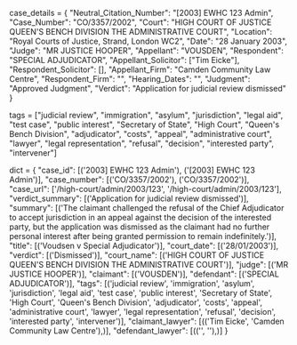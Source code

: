 case_details = {
    "Neutral_Citation_Number": "[2003] EWHC 123 Admin",
    "Case_Number": "CO/3357/2002",
    "Court": "HIGH COURT OF JUSTICE QUEEN'S BENCH DIVISION THE ADMINISTRATIVE COURT",
    "Location": "Royal Courts of Justice, Strand, London WC2",
    "Date": "28 January 2003",
    "Judge": "MR JUSTICE HOOPER",
    "Appellant": "VOUSDEN",
    "Respondent": "SPECIAL ADJUDICATOR",
    "Appellant_Solicitor": ["Tim Eicke"],
    "Respondent_Solicitor": [],
    "Appellant_Firm": "Camden Community Law Centre",
    "Respondent_Firm": "",
    "Hearing_Dates": "",
    "Judgment": "Approved Judgment",
    "Verdict": "Application for judicial review dismissed"
}

tags = ["judicial review", "immigration", "asylum", "jurisdiction", "legal aid", "test case", "public interest", "Secretary of State", "High Court", "Queen's Bench Division", "adjudicator", "costs", "appeal", "administrative court", "lawyer", "legal representation", "refusal", "decision", "interested party", "intervener"]

dict = {
    "case_id": [('2003] EWHC 123 Admin'), ('[2003] EWHC 123 Admin')],
    "case_number": [('CO/3357/2002'), ('CO/3357/2002')],
    "case_url": ['/high-court/admin/2003/123', '/high-court/admin/2003/123'],
    "verdict_summary": [('Application for judicial review dismissed')],
    "summary": [('The claimant challenged the refusal of the Chief Adjudicator to accept jurisdiction in an appeal against the decision of the interested party, but the application was dismissed as the claimant had no further personal interest after being granted permission to remain indefinitely.')],
    "title": [('Voudsen v Special Adjudicator')],
    "court_date": [('28/01/2003')],
    "verdict": [('Dismissed')],
    "court_name": [('HIGH COURT OF JUSTICE QUEEN\'S BENCH DIVISION THE ADMINISTRATIVE COURT')],
    "judge": [('MR JUSTICE HOOPER')],
    "claimant": [('VOUSDEN')],
    "defendant": [('SPECIAL ADJUDICATOR')],
    "tags": [('judicial review', 'immigration', 'asylum', 'jurisdiction', 'legal aid', 'test case', 'public interest', 'Secretary of State', 'High Court', 'Queen\'s Bench Division', 'adjudicator', 'costs', 'appeal', 'administrative court', 'lawyer', 'legal representation', 'refusal', 'decision', 'interested party', 'intervener')],
    "claimant_lawyer": [(('Tim Eicke', 'Camden Community Law Centre'),)],
    "defendant_lawyer": [(('', ''),)]
}